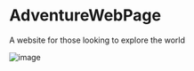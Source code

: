 # AdventureWebPage
A website for those looking to explore the world 

![image](https://user-images.githubusercontent.com/73062879/147362816-50f4d936-0a21-4692-b576-7fda2b069b6f.png)

